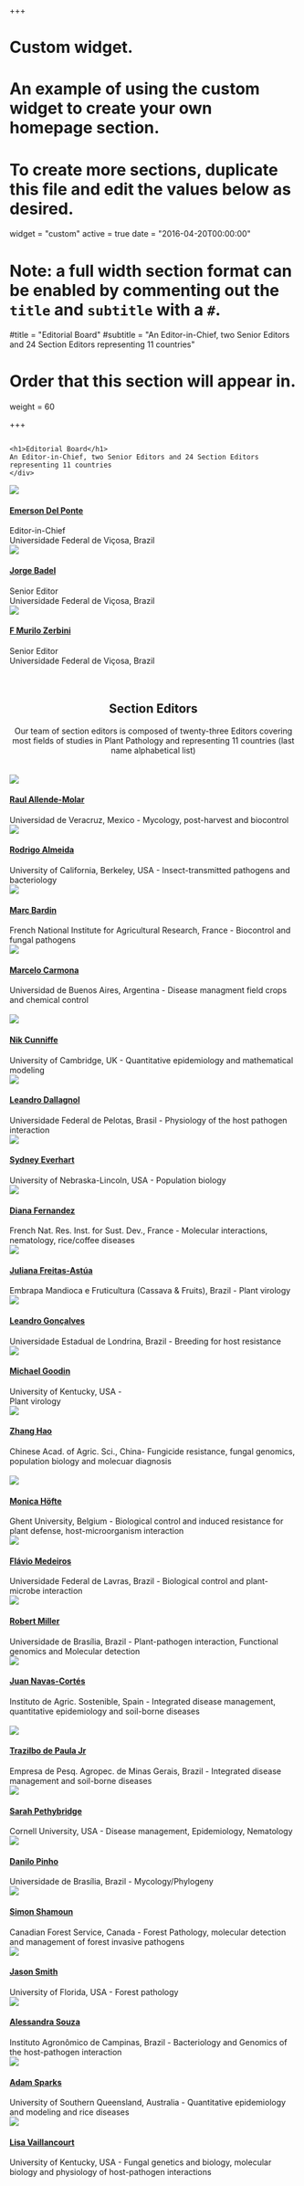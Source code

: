 +++
# Custom widget.
# An example of using the custom widget to create your own homepage section.
# To create more sections, duplicate this file and edit the values below as desired.
widget = "custom"
active = true
date = "2016-04-20T00:00:00"

# Note: a full width section format can be enabled by commenting out the `title` and `subtitle` with a `#`.
#title = "Editorial Board"
#subtitle = "An Editor-in-Chief, two Senior Editors and 24 Section Editors representing 11 countries"

# Order that this section will appear in.
weight = 60

+++
<div class="row">
   <div class="column">
    
    <h1>Editorial Board</h1>
    An Editor-in-Chief, two Senior Editors and 24 Section Editors representing 11 countries
    </div>
   <div class="column">
    <img src = "/img/editors/delponte.jpg" class=editor>
    <h4><a target = "_blank" href = " https://delpontelab.netlify.com/pages/emerson-delponte/">Emerson Del Ponte</a></h4>
        <div class=small>
      Editor-in-Chief
      <br>
Universidade Federal de Viçosa, Brazil</div>
    </div>
<div class="column">
    <img src = "/img/editors/badel.jpg" class = editor>
    <h4> <a target = "_blank" href = "http://www.dfp.ufv.br/jorge/">Jorge Badel</a></h4>
    <div class=small>Senior Editor<br>
Universidade Federal de Viçosa, Brazil</div>
  </div>
<div class="column">
   <img src = "/img/editors/zerbini.jpg" class=editor>
   <h4><a target = "_blank" href = "https://www.researchgate.net/profile/Francisco_Zerbini">F Murilo Zerbini</a></h4> 
      <div class=small>Senior Editor<br>
Universidade Federal de Viçosa, Brazil</div>
    </div>
  </div>
  <div class = row><br><br><center>
    <h2>Section Editors</h2>Our team of section editors is composed of twenty-three Editors covering most fields of studies in Plant Pathology and representing 11 countries (last name alphabetical list)<br><br><br></center>
    </div>
<div class="row">
   <div class="column">
    <img src = "/img/editors/allende-molar.jpg" class=editor>
    <h4><a target = "_blank" href = "https://www.researchgate.net/profile/Raul_Allende">Raul Allende-Molar</a></h4>
<div class=small>
Universidad de Veracruz, Mexico - 
Mycology, post-harvest and biocontrol
</div>
  </div>
<div class="column">
    <img src = "/img/editors/almeida.jpg" class=editor>
<h4><a target = "_blank"  href = "https://nature.berkeley.edu/almeidalab/members/rodrigo-almeida/">Rodrigo Almeida</a> </h4>
<div class=small>
University of California, Berkeley, USA - 
Insect-transmitted pathogens and bacteriology
</div>
</div>
<div class="column">
<img src="/img/editors/bardin.jpg" class=editor>
<h4><a target = "_blank"  href = "https://www.researchgate.net/profile/Marc_Bardin">Marc Bardin</a></h4>
<div class=small>
French National Institute for Agricultural Research, France -
Biocontrol and fungal pathogens
</div>
</div>
<div class="column">
    <img src = "/img/editors/carmona.jpg" class=editor>
   <h4><a target = "_blank"  href = "http://epg.agro.uba.ar/docentes/marcelo-a-carmona">Marcelo Carmona</a></h4>
<div class=small>
Universidad de Buenos Aires, Argentina - Disease managment field crops and chemical control
</div>
  </div>
  </div>
<br>
<div class="row">
<div class="column">
    <img src = "/img/editors/cunniffe.jpg" class=editor>
 <h4><a target = "_blank"  href = "https://www.plantsci.cam.ac.uk/directory/cunniffe-nik">Nik Cunniffe</a></h4>
<div class=small>
University of Cambridge, UK - Quantitative epidemiology and mathematical modeling
</div>
</div>
<div class="column">
<img src="/img/editors/dallagnol.jpg" class=editor>
 <h4><a target = "_blank"  href = " https://www.researchgate.net/profile/Leandro_Dallagnol">Leandro Dallagnol</a></h4>
<div class=small>
Universidade Federal de Pelotas, Brasil  - Physiology of the host pathogen interaction</div>
</div>
<div class="column">
<img src="/img/editors/everhart.jpg" class=editor>
 <h4><a target = "_blank"  href = "https://everhart.unl.edu/sydney-everhart.html">Sydney Everhart</a></h4>
<div class=small>
University of Nebraska-Lincoln, USA - Population biology</div>
</div>
 <div class="column">
    <img src = "/img/editors/fernandez.jpg" class=editor>
    <h4><a target = "_blank"  href = "http://umr-ipme.ird.fr/annuaire2/diana-fernandez">Diana Fernandez</a></h4>
<div class=small>
French Nat. Res. Inst. for Sust. Dev., France - Molecular interactions, nematology, rice/coffee diseases
</div>
  </div>
<div class="column">
    <img src = "/img/editors/freitas-astua.jpg" class=editor>
 <h4><a target = "_blank"  href = "https://www.researchgate.net/profile/Juliana_Freitas-Astua">Juliana Freitas-Astúa</a></h4>
<div class=small>
Embrapa Mandioca e Fruticultura (Cassava & Fruits),  Brazil - Plant virology     

</div>
</div>

<div class="column">
<img src="/img/editors/goncalves.jpg" class=editor>
<h4><a target = "_blank"  href = "https://www.researchgate.net/profile/Leandro_Goncalves6">Leandro Gonçalves</a></h4>
<div class=small>
Universidade Estadual de Londrina, Brazil - Breeding for host resistance
</div>
</div>
<div class="column">
    <img src = "/img/editors/goodin.jpg" class=editor>
    <h4><a target = "_blank"  href = "http://plantpathology.ca.uky.edu/person/michael-goodin">Michael Goodin</a></h4>
<div class=small>
University of Kentucky, USA - <br>Plant virology
</div>
  </div>
<div class="column">
    <img src = "/img/editors/zhang-hao.jpg" class=editor>
<h4><a target = "_blank"  href = " https://www.researchgate.net/profile/Hao_Zhang24">Zhang Hao</a></h4>
<div class=small>
Chinese Acad. of Agric. Sci., China- Fungicide resistance, fungal genomics, population biology and molecuar diagnosis
</div>
</div>
</div>
<br>
<div class="row">
<div class="column">
<img src="/img/editors/hofte.jpg" class=editor>
<h4><a target = "_blank"  href = "https://telefoonboek.ugent.be/en/people/801000753425">Monica Höfte</a></h4>
<div class=small>
Ghent University,  Belgium	- Biological control and induced resistance for plant defense, host-microorganism interaction
</div>
</div>
   <div class="column">
    <img src = "/img/editors/medeiros.jpg" class=editor>
<h4><a target = "_blank"  href = "https://www.researchgate.net/profile/Flavio_Medeiros">Flávio Medeiros</a></h4>
<div class=small>
Universidade Federal de Lavras, Brazil - Biological control and plant-microbe interaction
</div>
  </div>
<div class="column">
    <img src = "/img/editors/miller.jpg" class=editor>
 <h4><a target = "_blank"  href = "https://www.researchgate.net/profile/Robert_Miller58">Robert Miller</a></h4>
  <div class=small>
Universidade de Brasília, Brazil - Plant-pathogen interaction, Functional genomics and Molecular detection
  </div>
</div>
<div class="column">
<img src="/img/editors/navas-cortes.jpg" class=editor>
 <h4><a target = "_blank"  href = "http://www.ias.csic.es/en/crop-protection/phytopathology-sustainable-agricultural-systems/juan-antonio-navas-cortes/">Juan Navas-Cortés</a></h4>
  <div class=small>
 Instituto de Agric. Sostenible, Spain - Integrated disease management, quantitative epidemiology and soil-borne diseases
    </div>
  </div>
  </div>
<br>
<div class="row">
 <div class="column">
  <img src = "/img/editors/paulajr.jpg" class=editor>
  <h4><a target = "_blank"  href = "http://lattes.cnpq.br/7899276097018876">Trazilbo de Paula Jr</a></h4>
    <div class=small>Empresa de Pesq. Agropec. de Minas Gerais,  Brazil - Integrated disease management and soil-borne diseases
    </div>
  </div>
<div class="column">
    <img src = "/img/editors/pethybridge.jpg" class=editor>
 <h4><a target = "_blank"  href = "https://pppmb.cals.cornell.edu/people/sarah-pethybridge">Sarah Pethybridge</a></h4>
  <div class=small>
  Cornell University, USA - Disease management, Epidemiology, Nematology
  </div>
</div>
<div class="column">
<img src="/img/editors/pinho.jpg" class=editor>
 <h4><a target = "_blank"  href = "https://www.researchgate.net/profile/Danilo_Pinho">Danilo Pinho</a></h4>
  <div class=small>
Universidade de Brasília, Brazil - Mycology/Phylogeny
  </div>
</div>
<div class="column">
    <img src = "/img/editors/shamoun.jpg" class=editor>
    <h4><a target = "_blank"  href = "https://cfs.nrcan.gc.ca/employes/vue/sshamoun">Simon Shamoun</a></h4>
<div class=small>
Canadian Forest Service, Canada - Forest Pathology, molecular detection and management of forest invasive pathogens 
</div>
  </div>
<div class="column">
    <img src = "/img/editors/smith.jpg" class=editor>
 <h4><a target = "_blank"  href = "http://sfrc.ufl.edu/people/faculty/jsmith/">Jason Smith</a></h4>
<div class=small>
University of Florida, USA - Forest pathology   	
</div>
</div>
<div class="column">
<img src="/img/editors/souza.jpg" class=editor>
<h4><a target = "_blank"  href = "https://www.researchgate.net/profile/Alessandra_Souza4">Alessandra Souza</a></h4>
<div class=small>Instituto Agronômico de Campinas, Brazil - Bacteriology and Genomics of the host-pathogen interaction
</div>
</div>
 <div class="column">
    <img src = "/img/editors/sparks.jpg" class=editor>
 <h4><a target = "_blank"  href = " https://staffprofile.usq.edu.au/Profile/Adam-Sparks">Adam Sparks</a></h4>
<div class=small>
University of Southern Queensland, Australia - Quantitative epidemiology and modeling and rice diseases
</div>
  </div>
<div class="column">
    <img src = "/img/editors/vaillancourt.jpg" class=editor>
<h4><a target = "_blank"  href = "https://plantpathology.ca.uky.edu/person/lisa-vaillancourt">Lisa Vaillancourt</a></h4>
<div class=small>
University of Kentucky, USA - Fungal genetics and biology, molecular biology and physiology of host-pathogen interactions  
</div>
</div>
<div class="column">

 <h4></h4>
<div class=small>
<br>
<br>
</div>
</div>
</div>


